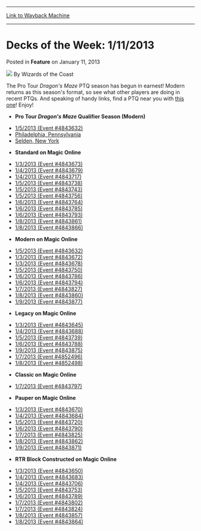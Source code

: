 
---
[Link to Wayback Machine](https://web.archive.org/web/20220118023008/https://magic.wizards.com/en/articles/archive/feature/decks-week-1112013-2013-01-11)

[_metadata_:author]:- "Wizards of the Coast"
[_metadata_:description]:- "The Pro Tour Dragon's Maze PTQ season has begun in earnest! Modern returns as this season's format, so see what other players are doing in recent PTQs. And speaking of handy links, find a PTQ near you with this one! Enjoy!"
[_metadata_:generator]:- "Drupal 7 (http://drupal.org)"
[_metadata_:node]:- "596741"
[_metadata_:publish_date]:- "2013-01-11"
[_metadata_:source]:- "div-main-content"
[_metadata_:title]:- "Decks of the Week: 1/11/2013"
[_metadata_:wayback_capture_timestamp]:- "2022-01-18 02:30:08"
[_metadata_:wayback_raw_url]:- "https://web.archive.org/web/20220118023008id_/https://magic.wizards.com/en/articles/archive/feature/decks-week-1112013-2013-01-11"
[_metadata_:wayback_url]:- "https://magic.wizards.com/en/articles/archive/feature/decks-week-1112013-2013-01-11"
---


Decks of the Week: 1/11/2013
============================



 Posted in **Feature**
 on January 11, 2013 






![](https://media.magic.wizards.com/styles/auth_small/public/images/person/wizards_author.jpg)
By Wizards of the Coast












The Pro Tour *Dragon's Maze* PTQ season has begun in earnest! Modern returns as this season's format, so see what other players are doing in recent PTQs. And speaking of handy links, find a PTQ near you with [this one](http://www.wizards.com/Magic/TCG/Events.aspx?x=mtg/event/protour/qualifierlist#dgm)! Enjoy! 


* **Pro Tour *Dragon's Maze* Qualifier Season (Modern)**
+ [1/5/2013 (Event #4843632)](http://archive.wizards.com/Magic/Digital/MagicOnlineTourn.aspx?x=mtg/digital/magiconline/tourn/4843632)
+ [Philadelphia, Pennsylvania](/en/articles/archive/event-coverage/pro-tour-dragons-maze-qualifier-season-top-8-modern-decklists-2012)
+ [Selden, New York](/en/articles/archive/event-coverage/pro-tour-dragons-maze-qualifier-season-top-8-modern-decklists-2013-0)
* **Standard on Magic Online**
+ [1/3/2013 (Event #4843673)](http://archive.wizards.com/Magic/Digital/MagicOnlineTourn.aspx?x=mtg/digital/magiconline/tourn/4843673)
+ [1/4/2013 (Event #4843679)](http://archive.wizards.com/Magic/Digital/MagicOnlineTourn.aspx?x=mtg/digital/magiconline/tourn/4843679)
+ [1/4/2013 (Event #4843717)](http://archive.wizards.com/Magic/Digital/MagicOnlineTourn.aspx?x=mtg/digital/magiconline/tourn/4843717)
+ [1/5/2013 (Event #4843738)](http://archive.wizards.com/Magic/Digital/MagicOnlineTourn.aspx?x=mtg/digital/magiconline/tourn/4843738)
+ [1/5/2013 (Event #4843743)](http://archive.wizards.com/Magic/Digital/MagicOnlineTourn.aspx?x=mtg/digital/magiconline/tourn/4843743)
+ [1/5/2013 (Event #4843756)](http://archive.wizards.com/Magic/Digital/MagicOnlineTourn.aspx?x=mtg/digital/magiconline/tourn/4843756)
+ [1/6/2013 (Event #4843764)](http://archive.wizards.com/Magic/Digital/MagicOnlineTourn.aspx?x=mtg/digital/magiconline/tourn/4843764)
+ [1/6/2013 (Event #4843785)](http://archive.wizards.com/Magic/Digital/MagicOnlineTourn.aspx?x=mtg/digital/magiconline/tourn/4843785)
+ [1/6/2013 (Event #4843793)](http://archive.wizards.com/Magic/Digital/MagicOnlineTourn.aspx?x=mtg/digital/magiconline/tourn/4843793)
+ [1/8/2013 (Event #4843861)](http://archive.wizards.com/Magic/Digital/MagicOnlineTourn.aspx?x=mtg/digital/magiconline/tourn/4843861)
+ [1/8/2013 (Event #4843866)](http://archive.wizards.com/Magic/Digital/MagicOnlineTourn.aspx?x=mtg/digital/magiconline/tourn/4843866)
* **Modern on Magic Online**
+ [1/5/2013 (Event #4843632)](http://archive.wizards.com/Magic/Digital/MagicOnlineTourn.aspx?x=mtg/digital/magiconline/tourn/4843632)
+ [1/3/2013 (Event #4843672)](http://archive.wizards.com/Magic/Digital/MagicOnlineTourn.aspx?x=mtg/digital/magiconline/tourn/4843672)
+ [1/3/2013 (Event #4843678)](http://archive.wizards.com/Magic/Digital/MagicOnlineTourn.aspx?x=mtg/digital/magiconline/tourn/4843678)
+ [1/5/2013 (Event #4843750)](http://archive.wizards.com/Magic/Digital/MagicOnlineTourn.aspx?x=mtg/digital/magiconline/tourn/4843750)
+ [1/6/2013 (Event #4843786)](http://archive.wizards.com/Magic/Digital/MagicOnlineTourn.aspx?x=mtg/digital/magiconline/tourn/4843786)
+ [1/6/2013 (Event #4843794)](http://archive.wizards.com/Magic/Digital/MagicOnlineTourn.aspx?x=mtg/digital/magiconline/tourn/4843794)
+ [1/7/2013 (Event #4843827)](http://archive.wizards.com/Magic/Digital/MagicOnlineTourn.aspx?x=mtg/digital/magiconline/tourn/4843827)
+ [1/8/2013 (Event #4843860)](http://archive.wizards.com/Magic/Digital/MagicOnlineTourn.aspx?x=mtg/digital/magiconline/tourn/4843860)
+ [1/9/2013 (Event #4843877)](http://archive.wizards.com/Magic/Digital/MagicOnlineTourn.aspx?x=mtg/digital/magiconline/tourn/4843877)
* **Legacy on Magic Online**
+ [1/3/2013 (Event #4843645)](http://archive.wizards.com/Magic/Digital/MagicOnlineTourn.aspx?x=mtg/digital/magiconline/tourn/4843645)
+ [1/4/2013 (Event #4843688)](http://archive.wizards.com/Magic/Digital/MagicOnlineTourn.aspx?x=mtg/digital/magiconline/tourn/4843688)
+ [1/5/2013 (Event #4843739)](http://archive.wizards.com/Magic/Digital/MagicOnlineTourn.aspx?x=mtg/digital/magiconline/tourn/4843739)
+ [1/6/2013 (Event #4843788)](http://archive.wizards.com/Magic/Digital/MagicOnlineTourn.aspx?x=mtg/digital/magiconline/tourn/4843788)
+ [1/9/2013 (Event #4843875)](http://archive.wizards.com/Magic/Digital/MagicOnlineTourn.aspx?x=mtg/digital/magiconline/tourn/4843875)
+ [1/7/2013 (Event #4852496)](http://archive.wizards.com/Magic/Digital/MagicOnlineTourn.aspx?x=mtg/digital/magiconline/tourn/4852496)
+ [1/8/2013 (Event #4852498)](http://archive.wizards.com/Magic/Digital/MagicOnlineTourn.aspx?x=mtg/digital/magiconline/tourn/4852498)
* **Classic on Magic Online**
+ [1/7/2013 (Event #4843797)](http://archive.wizards.com/Magic/Digital/MagicOnlineTourn.aspx?x=mtg/digital/magiconline/tourn/4843797)
* **Pauper on Magic Online**
+ [1/3/2013 (Event #4843670)](http://archive.wizards.com/Magic/Digital/MagicOnlineTourn.aspx?x=mtg/digital/magiconline/tourn/4843670)
+ [1/4/2013 (Event #4843684)](http://archive.wizards.com/Magic/Digital/MagicOnlineTourn.aspx?x=mtg/digital/magiconline/tourn/4843684)
+ [1/5/2013 (Event #4843720)](http://archive.wizards.com/Magic/Digital/MagicOnlineTourn.aspx?x=mtg/digital/magiconline/tourn/4843720)
+ [1/6/2013 (Event #4843790)](http://archive.wizards.com/Magic/Digital/MagicOnlineTourn.aspx?x=mtg/digital/magiconline/tourn/4843790)
+ [1/7/2013 (Event #4843825)](http://archive.wizards.com/Magic/Digital/MagicOnlineTourn.aspx?x=mtg/digital/magiconline/tourn/4843825)
+ [1/8/2013 (Event #4843862)](http://archive.wizards.com/Magic/Digital/MagicOnlineTourn.aspx?x=mtg/digital/magiconline/tourn/4843862)
+ [1/9/2013 (Event #4843871)](http://archive.wizards.com/Magic/Digital/MagicOnlineTourn.aspx?x=mtg/digital/magiconline/tourn/4843871)
* **RTR Block Constructed on Magic Online**
+ [1/3/2013 (Event #4843650)](http://archive.wizards.com/Magic/Digital/MagicOnlineTourn.aspx?x=mtg/digital/magiconline/tourn/4843650)
+ [1/4/2013 (Event #4843683)](http://archive.wizards.com/Magic/Digital/MagicOnlineTourn.aspx?x=mtg/digital/magiconline/tourn/4843683)
+ [1/4/2013 (Event #4843706)](http://archive.wizards.com/Magic/Digital/MagicOnlineTourn.aspx?x=mtg/digital/magiconline/tourn/4843706)
+ [1/5/2013 (Event #4843753)](http://archive.wizards.com/Magic/Digital/MagicOnlineTourn.aspx?x=mtg/digital/magiconline/tourn/4843753)
+ [1/6/2013 (Event #4843789)](http://archive.wizards.com/Magic/Digital/MagicOnlineTourn.aspx?x=mtg/digital/magiconline/tourn/4843789)
+ [1/7/2013 (Event #4843802)](http://archive.wizards.com/Magic/Digital/MagicOnlineTourn.aspx?x=mtg/digital/magiconline/tourn/4843802)
+ [1/7/2013 (Event #4843824)](http://archive.wizards.com/Magic/Digital/MagicOnlineTourn.aspx?x=mtg/digital/magiconline/tourn/4843824)
+ [1/8/2013 (Event #4843857)](http://archive.wizards.com/Magic/Digital/MagicOnlineTourn.aspx?x=mtg/digital/magiconline/tourn/4843857)
+ [1/8/2013 (Event #4843864)](http://archive.wizards.com/Magic/Digital/MagicOnlineTourn.aspx?x=mtg/digital/magiconline/tourn/4843864)






